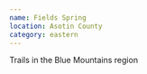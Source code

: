 ```yaml
---
name: Fields Spring
location: Asotin County
category: eastern
---
```


Trails in the Blue Mountains region
